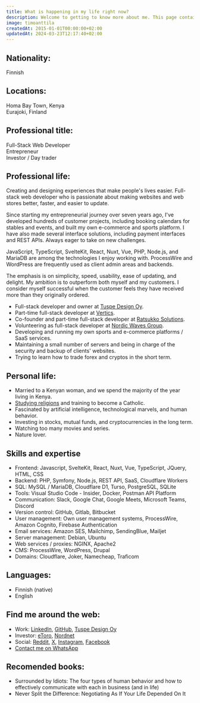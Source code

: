 ```yaml
---
title: What is happening in my life right now?
description: Welcome to getting to know more about me. This page contains a comprehensive list of everything that is currently important to me in my professional and personal life.
image: timoanttila
createdAt: 2015-01-01T00:00:00+02:00
updatedAt: 2024-03-23T12:17:40+02:00
---
```


## Nationality:

Finnish

## Locations:

Homa Bay Town, Kenya  
Eurajoki, Finland

## Professional title:

Full-Stack Web Developer  
Entrepreneur  
Investor / Day trader

## Professional life:

Creating and designing experiences that make people's lives easier. Full-stack web developer who is passionate about making websites and web stores better, faster, and easier to update.

Since starting my entrepreneurial journey over seven years ago, I've developed hundreds of customer projects, including booking calendars for stables and events, and built my own e-commerce and sports platform. I have also made several interface solutions, including payment interfaces and REST APIs. Always eager to take on new challenges.

JavaScript, TypeScript, SvelteKit, React, Nuxt, Vue, PHP, Node.js, and MariaDB are among the technologies I enjoy working with. ProcessWire and WordPress are frequently used as client admin areas and backends.

The emphasis is on simplicity, speed, usability, ease of updating, and delight. My ambition is to outperform both myself and my customers. I consider myself successful when the customer feels they have received more than they originally ordered.

- Full-stack developer and owner at [Tuspe Design Oy](https://tuspe.com/en).
- Part-time full-stack developer at [Vertics](https://vertics.co/).
- Co-founder and part-time full-stack developer at [Ratsukko Solutions](https://ratsukko.com/).
- Volunteering as full-stack developer at [Nordic Waves Group](https://www.nordicwaves.org/).
- Developing and running my own sports and e-commerce platforms / SaaS services.
- Maintaining a small number of servers and being in charge of the security and backup of clients' websites.
- Trying to learn how to trade forex and cryptos in the short term.

## Personal life:

- Married to a Kenyan woman, and we spend the majority of the year living in Kenya.
- [Studying religions](https://battleofgods.net/) and training to become a Catholic.
- Fascinated by artificial intelligence, technological marvels, and human behavior.
- Investing in stocks, mutual funds, and cryptocurrencies in the long term.
- Watching too many movies and series.
- Nature lover.

## Skills and expertise

- Frontend: Javascript, SvelteKit, React, Nuxt, Vue, TypeScript, JQuery, HTML, CSS
- Backend: PHP, Symfony, Node.js, REST API, SaaS, Cloudflare Workers
- SQL: MySQL / MariaDB, Cloudflare D1, Turso, PostgreSQL, SQLite
- Tools: Visual Studio Code - Insider, Docker, Postman API Platform
- Communication: Slack, Google Chat, Google Meets, Microsoft Teams, Discord
- Version control: GitHub, Gitlab, Bitbucket
- User management: Own user management systems, ProcessWire, Amazon Cognito, Firebase Authentication
- Email services: Amazon SES, Mailchimp, SendingBlue, Mailjet
- Server management: Debian, Ubuntu
- Web services / proxies: NGINX, Apache2
- CMS: ProcessWire, WordPress, Drupal
- Domains: Cloudflare, Joker, Namecheap, Traficom

## Languages:

- Finnish (native)
- English

## Find me around the web:

- Work: [LinkedIn](https://www.linkedin.com/in/anttilatimo/), [GitHub](https://github.com/timoanttila),  [Tuspe Design Oy](https://tuspe.com/)
- Investor:  [eToro](https://www.etoro.com/people/timoanttila), [Nordnet](https://www.nordnet.fi/foorumi/kayttaja/ed961715-ebf9-4f03-807f-2340d4c3314e)
- Social: [Reddit](https://www.reddit.com/user/timoanttila), [X](https://twitter.com/_timoanttila), [Instagram](https://www.instagram.com/_timoanttila/), [Facebook](https://web.facebook.com/profile.php?id=61555704910461)
- [Contact me on WhatsApp](https://wa.me/358453111786)

## Recomended books:

- Surrounded by Idiots: The four types of human behavior and how to effectively communicate with each in business (and in life)
- Never Split the Difference: Negotiating As If Your Life Depended On It
